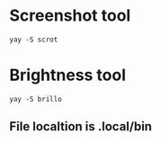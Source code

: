# Screenshot tool
```
yay -S scrot
```

# Brightness tool
```
yay -S brillo
```
## File localtion is .local/bin
